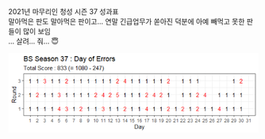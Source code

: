 2021년 마무리인 청성 시즌 37 성과표  
말아먹은 판도 말아먹은 판이고... 연말 긴급업무가 쏟아진 덕분에 아예 빼먹고 못한 판들이 많이 보임  
... 살려... 줘... :innocent:  

![](../assets/2021226_BS_Season_37_Scoreboard.png)  
